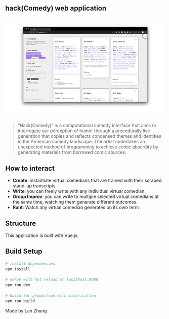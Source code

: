 ## hack(Comedy) web application

![cover image](/src/assets/img/Brand_Interface_group.png)

> “Hack(Comedy)” is a computational comedy interface that aims to interrogate our perception of humor through a procedurally live generation that copies and reflects condensed themes and identities in the American comedy landscape. The artist undertakes an unexpected method of programming to achieve comic absurdity by generating materials from borrowed comic sources.

## How to interact

- <b>Create</b>: instantiate virtual comedians that are trained with their scraped stand-up transcripts
- <b>Write</b>: you can freely write with any individual virtual comedian.
- <b>Group Improv</b>: you can write to multiple selected virtual comedians at the same time, watching them generate different outcomes.
- <b>Rant</b>: Watch any virtual comedian generates on its own term

## Structure

This application is built with Vue.js.

## Build Setup

``` bash
# install dependencies
npm install

# serve with hot reload at localhost:8080
npm run dev

# build for production with minification
npm run build
```


Made by Lan Zhang
